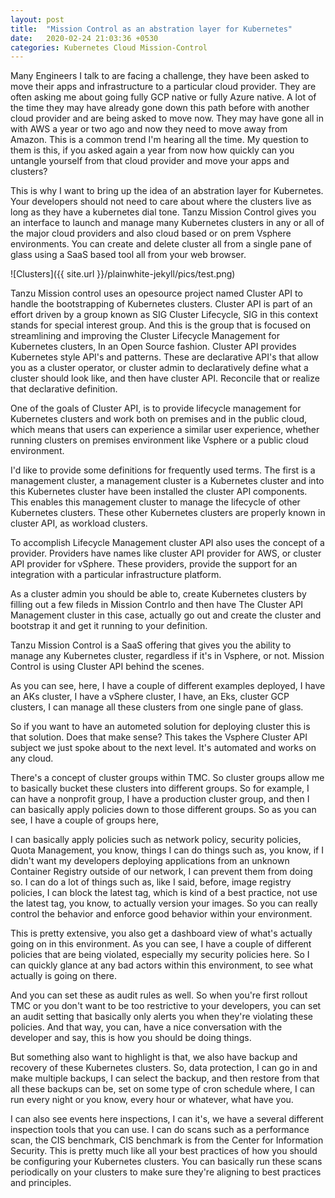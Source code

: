 ```yaml
---
layout: post
title:  "Mission Control as an abstration layer for Kubernetes"
date:   2020-02-24 21:03:36 +0530
categories: Kubernetes Cloud Mission-Control
---
```

Many Engineers I talk to are facing a challenge, they have been asked to move their apps and infrastructure to a particular cloud provider. They are often asking me about going fully GCP native or fully Azure native. A lot of the time they may have already gone down this path before with another cloud provider and are being asked to move now. They may have gone all in with AWS a year or two ago and now they need to move away from Amazon. This is a common trend I'm hearing all the time.
My question to them is this, if you asked again a year from now how quickly can you untangle yourself from that cloud provider and move your apps and clusters?

This is why I want to bring up the idea of an abstration layer for Kubernetes. Your developers should not need to care about where the clusters live as long as they have a kubernetes dial tone. Tanzu Mission Control gives you an interface to launch and manage many Kubernetes clusters in any or all of the major cloud providers and also cloud based or on prem Vsphere environments. You can create and delete cluster all from a single pane of glass using a SaaS based tool all from your web browser.

![Clusters]({{ site.url }}/plainwhite-jekyll/pics/test.png)


Tanzu Mission control uses an opesource project named Cluster API to handle the bootstrapping of Kubernetes clusters. Cluster API is part of an effort driven by a group known as SIG Cluster Lifecycle, SIG in this context stands for special interest group. And this is the group that is focused on streamlining and improving the Cluster Lifecycle Management for Kubernetes clusters, In an Open Source fashion. Cluster API provides Kubernetes style API's and patterns. These are declarative API's that allow you as a cluster operator, or cluster admin to declaratively define what a cluster should look like, and then have cluster API. Reconcile that or realize that declarative definition.

One of the goals of Cluster API, is to provide lifecycle management for Kubernetes clusters and work both on premises and in the public cloud, which means that users can experience a similar user experience, whether running clusters on premises environment like Vsphere or a public cloud environment.

I'd like to provide some definitions for frequently used terms. The first is a management cluster, a management cluster is a Kubernetes cluster and into this Kubernetes cluster have been installed the cluster API components. This enables this management cluster to manage the lifecycle of other Kubernetes clusters. These other Kubernetes clusters are properly known in cluster API, as workload clusters. 

To accomplish Lifecycle Management cluster API also uses the concept of a provider. Providers have names like cluster API provider for AWS, or cluster API provider for vSphere. These providers, provide the support for an integration with a particular infrastructure platform.

As a cluster admin you should be able to, create Kubernetes clusters by filling out a few fileds in Mission Contrlo and then have The Cluster API Management cluster in this case, actually go out and create the cluster and bootstrap it and get it running to your definition.

Tanzu Mission Control is a SaaS offering that gives you the ability to manage any Kubernetes cluster, regardless if it's in Vsphere, or not.  Mission Control is using Cluster API behind the scenes.

As you can see, here, I have a couple of different examples deployed, I have an AKs cluster, I have a vSphere cluster, I have, an Eks, cluster GCP clusters, I can manage all these clusters from one single pane of glass.

So if you want to have an autometed solution for deploying cluster this is that solution. Does that make sense? This takes the Vsphere Cluster API subject we just spoke about to the next level. It's automated and works on any cloud.

There's a concept of cluster groups within TMC. So cluster groups allow me to basically bucket these clusters into different groups. So for example, I can have a nonprofit group, I have a production cluster group, and then I can basically apply policies down to those different groups. So as you can see, I have a couple of groups here,

I can basically apply policies such as network policy, security policies, Quota Management, you know, things I can do things such as, you know, if I didn't want my developers deploying applications from an unknown Container Registry outside of our network, I can prevent them from doing so. I can do a lot of things such as, like I said, before, image registry policies, I can block the latest tag, which is kind of a best practice, not use the latest tag, you know, to actually version your images. So you can really control the behavior and enforce good behavior within your environment.

This is pretty extensive, you also get a dashboard view of what's actually going on in this environment. As you can see, I have a couple of different policies that are being violated, especially my security policies here. So I can quickly glance at any bad actors within this environment, to see what actually is going on there.

And you can set these as audit rules as well. So when you're first rollout TMC or you don't want to be too restrictive to your developers, you can set an audit setting that basically only alerts you when they're violating these policies. And that way, you can, have a nice conversation with the developer and say, this is how you should be doing things.

But something also want to highlight is that, we also have backup and recovery of these Kubernetes clusters. So, data protection, I can go in and make multiple backups, I can select the backup, and then restore from that all these backups can be, set on some type of cron schedule where, I can run every night or you know, every hour or whatever, what have you.

I can also see events here inspections, I can it's, we have a several different inspection tools that you can use. I can do scans such as a performance scan, the CIS benchmark, CIS benchmark is from the Center for Information Security. This is pretty much like all your best practices of how you should be configuring your Kubernetes clusters. You can basically run these scans periodically on your clusters to make sure they're aligning to best practices and principles.










